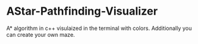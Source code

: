 # AStar-Pathfinding-Visualizer
A* algorithm in c++ visulaized in the terminal with colors. Additionally you can create your own maze.
